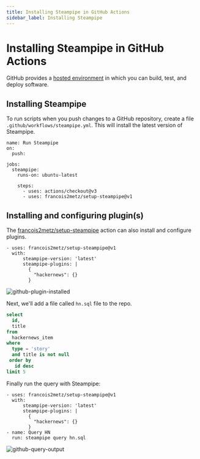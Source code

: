 ```yaml
---
title: Installing Steampipe in GitHub Actions
sidebar_label: Installing Steampipe
---
```


# Installing Steampipe in GitHub Actions

GitHub provides a [hosted environment](https://docs.github.com/en/actions/) in which you can build, test, and deploy software.

## Installing Steampipe

To run scripts when you push changes to a GitHub repository, create a file `.github/workflows/steampipe.yml`. This will install the latest version of Steampipe.

```
name: Run Steampipe
on:
  push:

jobs:
  steampipe:
    runs-on: ubuntu-latest

    steps:
      - uses: actions/checkout@v3
      - uses: francois2metz/setup-steampipe@v1
```

## Installing and configuring plugin(s)

The [francois2metz/setup-steampipe](https://github.com/francois2metz/setup-steampipe) action can also install and configure plugins.


```
- uses: francois2metz/setup-steampipe@v1
  with:
      steampipe-version: 'latest'
      steampipe-plugins: |
        {
          "hackernews": {}
        }
```

<div style={{"marginBottom":"2em","borderWidth":"thin", "borderStyle":"solid", "borderColor":"lightgray", "padding":"20px", "width":"90%"}}>
<img alt="github-plugin-installed" src="/images/docs/ci-cd-pipelines/github-plugin-installed.png" />
</div>

Next, we'll add a file called `hn.sql` file to the repo.

```sql
select
  id,
  title
from
  hackernews_item
where
  type = 'story'
  and title is not null
 order by
   id desc
limit 5
```

Finally run the query with Steampipe:

```
- uses: francois2metz/setup-steampipe@v1
  with:
      steampipe-version: 'latest'
      steampipe-plugins: |
        {
          "hackernews": {}
        }
- name: Query HN
  run: steampipe query hn.sql
```

<div style={{"marginBottom":"2em","borderWidth":"thin", "borderStyle":"solid", "borderColor":"lightgray", "padding":"20px", "width":"90%"}}>
<img alt="github-query-output" src="/images/docs/ci-cd-pipelines/github-query-output.png" />
</div>
